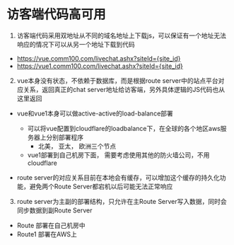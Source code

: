 # 访客端代码高可用

1. 访客端代码采用双地址从不同的域名地址上下载js，可以保证有一个地址无法响应的情况下可以从另一个地址下载到代码
  - https://vue.comm100.com/livechat.ashx?siteId={site_id}
  - https://vue1.comm100.com/livechat.ashx?siteId={site_id}

2. vue本身没有状态，不依赖于数据库，而是根据route server中的站点平台对应关系，返回真正的chat server地址给访客端，另外具体逻辑的JS代码也从这里返回

  - vue和vue1本身可以做active-active的load-balance部署
    - 可以将vue配置到cloudflare的loadbalance下，在全球的各个地区aws服务器上分别部署程序
      - 北美， 亚太， 欧洲三个节点
    - vue1部署到自己机房下面， 需要考虑使用其他的防火墙公司，不用cloudflare

  - route server的对应关系目前在本地会有缓存，可以增加这个缓存的持久化功能，避免两个Route Server都宕机以后可能无法正常响应
  
3. route server为主副的部署结构，只允许在主Route Server写入数据，同时会同步数据到副Route Server
  - Route 部署在自己机房中
  - Route1 部署在AWS上

  